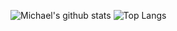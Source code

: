 ![Michael's github stats](https://github-readme-stats.vercel.app/api?username=michaelt0520&include_all_commits=true&count_private=true&show_icons=true&theme=gotham)
![Top Langs](https://github-readme-stats.vercel.app/api/top-langs/?username=michaelt0520&include_all_commits=true&count_private=true&show_icons=true&theme=gotham)
